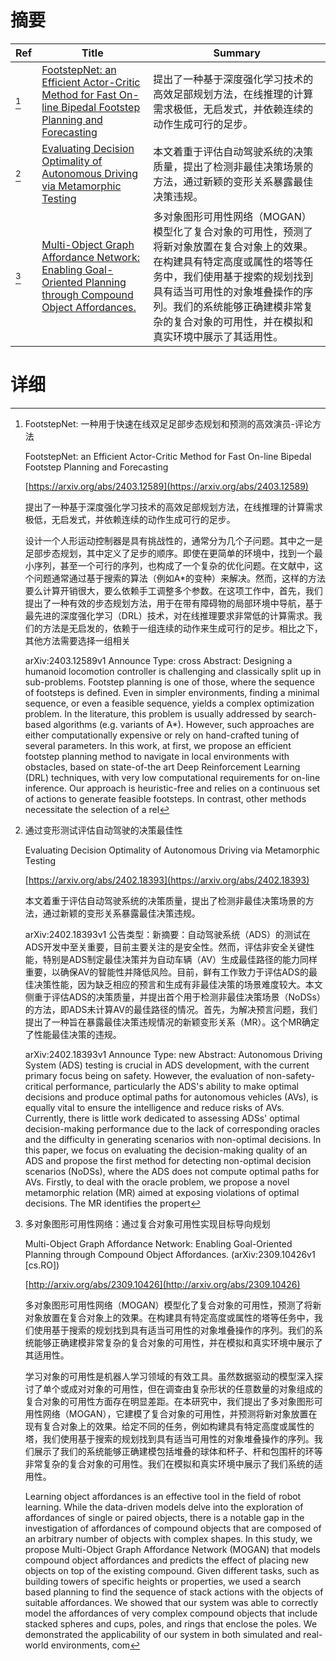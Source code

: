 # 摘要

| Ref | Title | Summary |
| --- | --- | --- |
| [^1] | [FootstepNet: an Efficient Actor-Critic Method for Fast On-line Bipedal Footstep Planning and Forecasting](https://arxiv.org/abs/2403.12589) | 提出了一种基于深度强化学习技术的高效足部规划方法，在线推理的计算需求极低，无启发式，并依赖连续的动作生成可行的足步。 |
| [^2] | [Evaluating Decision Optimality of Autonomous Driving via Metamorphic Testing](https://arxiv.org/abs/2402.18393) | 本文着重于评估自动驾驶系统的决策质量，提出了检测非最佳决策场景的方法，通过新颖的变形关系暴露最佳决策违规。 |
| [^3] | [Multi-Object Graph Affordance Network: Enabling Goal-Oriented Planning through Compound Object Affordances.](http://arxiv.org/abs/2309.10426) | 多对象图形可用性网络（MOGAN）模型化了复合对象的可用性，预测了将新对象放置在复合对象上的效果。在构建具有特定高度或属性的塔等任务中，我们使用基于搜索的规划找到具有适当可用性的对象堆叠操作的序列。我们的系统能够正确建模非常复杂的复合对象的可用性，并在模拟和真实环境中展示了其适用性。 |

# 详细

[^1]: FootstepNet: 一种用于快速在线双足足部步态规划和预测的高效演员-评论方法

    FootstepNet: an Efficient Actor-Critic Method for Fast On-line Bipedal Footstep Planning and Forecasting

    [https://arxiv.org/abs/2403.12589](https://arxiv.org/abs/2403.12589)

    提出了一种基于深度强化学习技术的高效足部规划方法，在线推理的计算需求极低，无启发式，并依赖连续的动作生成可行的足步。

    

    设计一个人形运动控制器是具有挑战性的，通常分为几个子问题。其中之一是足部步态规划，其中定义了足步的顺序。即使在更简单的环境中，找到一个最小序列，甚至一个可行的序列，也构成了一个复杂的优化问题。在文献中，这个问题通常通过基于搜索的算法（例如A*的变种）来解决。然而，这样的方法要么计算开销很大，要么依赖手工调整多个参数。在这项工作中，首先，我们提出了一种有效的步态规划方法，用于在带有障碍物的局部环境中导航，基于最先进的深度强化学习（DRL）技术，对在线推理要求非常低的计算需求。我们的方法是无启发的，依赖于一组连续的动作来生成可行的足步。相比之下，其他方法需要选择一组相关

    arXiv:2403.12589v1 Announce Type: cross  Abstract: Designing a humanoid locomotion controller is challenging and classically split up in sub-problems. Footstep planning is one of those, where the sequence of footsteps is defined. Even in simpler environments, finding a minimal sequence, or even a feasible sequence, yields a complex optimization problem. In the literature, this problem is usually addressed by search-based algorithms (e.g. variants of A*). However, such approaches are either computationally expensive or rely on hand-crafted tuning of several parameters. In this work, at first, we propose an efficient footstep planning method to navigate in local environments with obstacles, based on state-of-the art Deep Reinforcement Learning (DRL) techniques, with very low computational requirements for on-line inference. Our approach is heuristic-free and relies on a continuous set of actions to generate feasible footsteps. In contrast, other methods necessitate the selection of a rel
    
[^2]: 通过变形测试评估自动驾驶的决策最佳性

    Evaluating Decision Optimality of Autonomous Driving via Metamorphic Testing

    [https://arxiv.org/abs/2402.18393](https://arxiv.org/abs/2402.18393)

    本文着重于评估自动驾驶系统的决策质量，提出了检测非最佳决策场景的方法，通过新颖的变形关系暴露最佳决策违规。

    

    arXiv:2402.18393v1 公告类型：新摘要：自动驾驶系统（ADS）的测试在ADS开发中至关重要，目前主要关注的是安全性。然而，评估非安全关键性能，特别是ADS制定最佳决策并为自动车辆（AV）生成最佳路径的能力同样重要，以确保AV的智能性并降低风险。目前，鲜有工作致力于评估ADS的最佳决策性能，因为缺乏相应的预言和生成有非最佳决策的场景难度较大。本文侧重于评估ADS的决策质量，并提出首个用于检测非最佳决策场景（NoDSs）的方法，即ADS未计算AV的最佳路径的情况。首先，为解决预言问题，我们提出了一种旨在暴露最佳决策违规情况的新颖变形关系（MR）。这个MR确定了性能最佳决策的违规。

    arXiv:2402.18393v1 Announce Type: new  Abstract: Autonomous Driving System (ADS) testing is crucial in ADS development, with the current primary focus being on safety. However, the evaluation of non-safety-critical performance, particularly the ADS's ability to make optimal decisions and produce optimal paths for autonomous vehicles (AVs), is equally vital to ensure the intelligence and reduce risks of AVs. Currently, there is little work dedicated to assessing ADSs' optimal decision-making performance due to the lack of corresponding oracles and the difficulty in generating scenarios with non-optimal decisions. In this paper, we focus on evaluating the decision-making quality of an ADS and propose the first method for detecting non-optimal decision scenarios (NoDSs), where the ADS does not compute optimal paths for AVs. Firstly, to deal with the oracle problem, we propose a novel metamorphic relation (MR) aimed at exposing violations of optimal decisions. The MR identifies the propert
    
[^3]: 多对象图形可用性网络：通过复合对象可用性实现目标导向规划

    Multi-Object Graph Affordance Network: Enabling Goal-Oriented Planning through Compound Object Affordances. (arXiv:2309.10426v1 [cs.RO])

    [http://arxiv.org/abs/2309.10426](http://arxiv.org/abs/2309.10426)

    多对象图形可用性网络（MOGAN）模型化了复合对象的可用性，预测了将新对象放置在复合对象上的效果。在构建具有特定高度或属性的塔等任务中，我们使用基于搜索的规划找到具有适当可用性的对象堆叠操作的序列。我们的系统能够正确建模非常复杂的复合对象的可用性，并在模拟和真实环境中展示了其适用性。

    

    学习对象的可用性是机器人学习领域的有效工具。虽然数据驱动的模型深入探讨了单个或成对对象的可用性，但在调查由复杂形状的任意数量的对象组成的复合对象的可用性方面存在明显差距。在本研究中，我们提出了多对象图形可用性网络（MOGAN），它建模了复合对象的可用性，并预测将新对象放置在现有复合对象上的效果。给定不同的任务，例如构建具有特定高度或属性的塔，我们使用基于搜索的规划找到具有适当可用性的对象堆叠操作的序列。我们展示了我们的系统能够正确建模包括堆叠的球体和杯子、杆和包围杆的环等非常复杂的复合对象的可用性。我们在模拟和真实环境中展示了我们系统的适用性。

    Learning object affordances is an effective tool in the field of robot learning. While the data-driven models delve into the exploration of affordances of single or paired objects, there is a notable gap in the investigation of affordances of compound objects that are composed of an arbitrary number of objects with complex shapes. In this study, we propose Multi-Object Graph Affordance Network (MOGAN) that models compound object affordances and predicts the effect of placing new objects on top of the existing compound. Given different tasks, such as building towers of specific heights or properties, we used a search based planning to find the sequence of stack actions with the objects of suitable affordances. We showed that our system was able to correctly model the affordances of very complex compound objects that include stacked spheres and cups, poles, and rings that enclose the poles. We demonstrated the applicability of our system in both simulated and real-world environments, com
    

